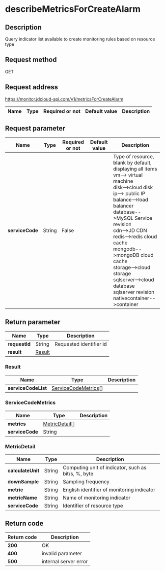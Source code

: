 # describeMetricsForCreateAlarm


## Description
Query indicator list available to create monitoring rules based on resource type

## Request method
GET

## Request address
https://monitor.jdcloud-api.com/v1/metricsForCreateAlarm

|Name|Type|Required or not|Default value|Description|
|---|---|---|---|---|

## Request parameter
|Name|Type|Required or not|Default value|Description|
|---|---|---|---|---|
|**serviceCode**|String|False||Type of resource, blank by default, displaying all items<br>vm--> virtual machine<br>disk-->cloud disk<br>ip--> public IP<br>balance-->load balancer<br>database-->MySQL Service revision<br>cdn-->JD CDN<br>redis-->redis cloud cache<br>mongodb-->mongoDB cloud cache<br>storage-->cloud storage<br>sqlserver-->cloud database sqlserver revision <br>nativecontainer-->container<br>|


## Return parameter
|Name|Type|Description|
|---|---|---|
|**requestId**|String|Requested identifier id|
|**result**|[Result](##Result)||


### <a name="Result">Result</a>
|Name|Type|Description|
|---|---|---|
|**serviceCodeList**|[ServiceCodeMetrics[]](##ServiceCodeMetrics)||
### <a name="ServiceCodeMetrics">ServiceCodeMetrics</a>
|Name|Type|Description|
|---|---|---|
|**metrics**|[MetricDetail[]](##MetricDetail)||
|**serviceCode**|String||
### <a name="MetricDetail">MetricDetail</a>
|Name|Type|Description|
|---|---|---|
|**calculateUnit**|String|Computing unit of indicator, such as bit/s, %, byte|
|**downSample**|String|Sampling frequency|
|**metric**|String|English identifier of monitoring indicator|
|**metricName**|String|Name of monitoring indicator|
|**serviceCode**|String|Identifier of resource type|

## Return code
|Return code|Description|
|---|---|
|**200**|OK|
|**400**|invalid parameter|
|**500**|internal server error|

